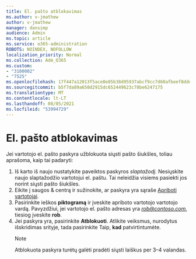 ```yaml
---
title: El. pašto atblokavimas
ms.author: v-jmathew
author: v-jmathew
manager: dansimp
audience: Admin
ms.topic: article
ms.service: o365-administration
ROBOTS: NOINDEX, NOFOLLOW
localization_priority: Normal
ms.collection: Adm_O365
ms.custom:
- "3100002"
- "7525"
ms.openlocfilehash: 17f447a12013f5ace0e85b38d95937abcf9cc7d60afbeef8dddd1c3315eb3467
ms.sourcegitcommit: b5f7da89a650d2915dc652449623c78be6247175
ms.translationtype: MT
ms.contentlocale: lt-LT
ms.lasthandoff: 08/05/2021
ms.locfileid: "53994729"
---
```

# <a name="unblock-email"></a>El. pašto atblokavimas

Jei vartotojo el. pašto paskyra užblokuota siųsti pašto šiukšles, toliau aprašoma, kaip tai padaryti:

1. Iš karto iš naujo nustatykite paveiktos paskyros *slaptažodį.* Nesiųskite naujo slaptažodžio vartotojui el. paštu. Tai neleidžia visiems pasiekti jos norint siųsti pašto šiukšles.
2. Eikite į saugos & centrą ir sužinokite, ar paskyra yra sąraše [Apriboti vartotojai](https://protection.office.com/#/restrictedusers).
3. Pasirinkite ieškos **piktogramą** ir įveskite apriboto vartotojo vartotojo vardą. Pavyzdžiui, jei vartotojo el. pašto adresas yra *rob@contoso.com*, tiesiog įveskite **rob**.
4. Jei paskyra yra, pasirinkite **Atblokuoti**. Atlikite veiksmus, nurodytus išskridimas srityje, tada pasirinkite Taip, **kad** patvirtintumėte.  
    > [!NOTE]
    > Atblokuota paskyra turėtų galėti pradėti siųsti laiškus per 3–4 valandas.
